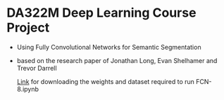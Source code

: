 # DA322M Deep Learning Course Project
- Using Fully Convolutional Networks for Semantic Segmentation
- based on the research paper of Jonathan Long, Evan Shelhamer and Trevor Darrell

  [Link](https://www.vlfeat.org/matconvnet/models/pascal-fcn8s-dag.mat) for downloading the weights and dataset required to run FCN-8.ipynb
